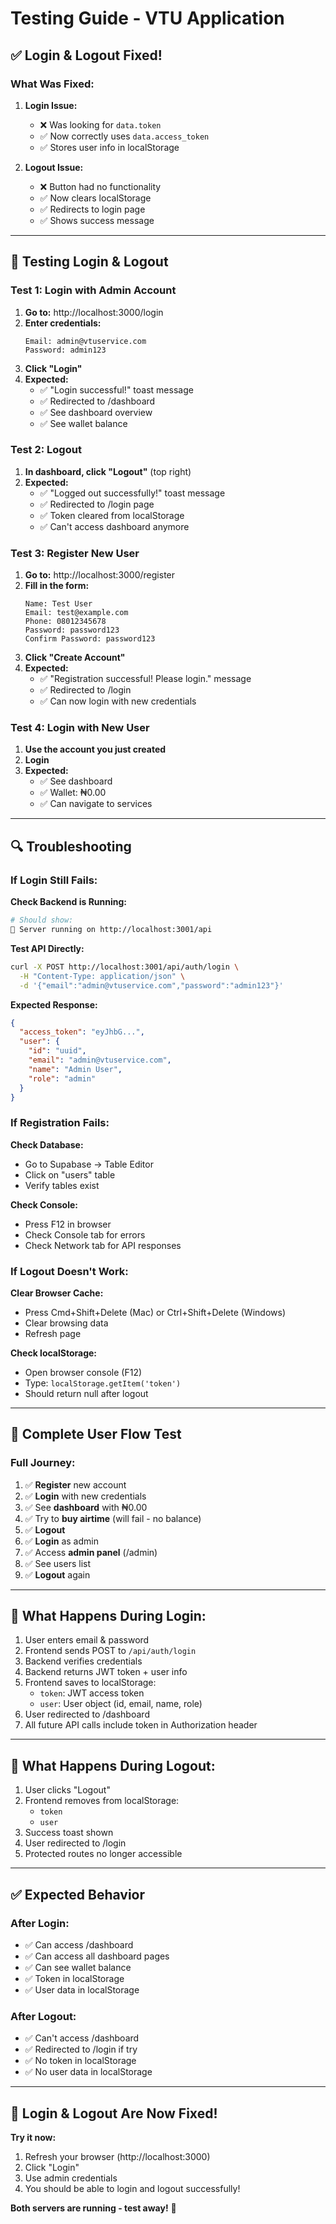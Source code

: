 # Testing Guide - VTU Application

## ✅ Login & Logout Fixed!

### What Was Fixed:

1. **Login Issue:**
   - ❌ Was looking for `data.token`
   - ✅ Now correctly uses `data.access_token`
   - ✅ Stores user info in localStorage

2. **Logout Issue:**
   - ❌ Button had no functionality
   - ✅ Now clears localStorage
   - ✅ Redirects to login page
   - ✅ Shows success message

---

## 🧪 Testing Login & Logout

### Test 1: Login with Admin Account

1. **Go to:** http://localhost:3000/login
2. **Enter credentials:**
   ```
   Email: admin@vtuservice.com
   Password: admin123
   ```
3. **Click "Login"**
4. **Expected:**
   - ✅ "Login successful!" toast message
   - ✅ Redirected to /dashboard
   - ✅ See dashboard overview
   - ✅ See wallet balance

### Test 2: Logout

1. **In dashboard, click "Logout"** (top right)
2. **Expected:**
   - ✅ "Logged out successfully!" toast message
   - ✅ Redirected to /login page
   - ✅ Token cleared from localStorage
   - ✅ Can't access dashboard anymore

### Test 3: Register New User

1. **Go to:** http://localhost:3000/register
2. **Fill in the form:**
   ```
   Name: Test User
   Email: test@example.com
   Phone: 08012345678
   Password: password123
   Confirm Password: password123
   ```
3. **Click "Create Account"**
4. **Expected:**
   - ✅ "Registration successful! Please login." message
   - ✅ Redirected to /login
   - ✅ Can now login with new credentials

### Test 4: Login with New User

1. **Use the account you just created**
2. **Login**
3. **Expected:**
   - ✅ See dashboard
   - ✅ Wallet: ₦0.00
   - ✅ Can navigate to services

---

## 🔍 Troubleshooting

### If Login Still Fails:

**Check Backend is Running:**
```bash
# Should show:
🚀 Server running on http://localhost:3001/api
```

**Test API Directly:**
```bash
curl -X POST http://localhost:3001/api/auth/login \
  -H "Content-Type: application/json" \
  -d '{"email":"admin@vtuservice.com","password":"admin123"}'
```

**Expected Response:**
```json
{
  "access_token": "eyJhbG...",
  "user": {
    "id": "uuid",
    "email": "admin@vtuservice.com",
    "name": "Admin User",
    "role": "admin"
  }
}
```

### If Registration Fails:

**Check Database:**
- Go to Supabase → Table Editor
- Click on "users" table
- Verify tables exist

**Check Console:**
- Press F12 in browser
- Check Console tab for errors
- Check Network tab for API responses

### If Logout Doesn't Work:

**Clear Browser Cache:**
- Press Cmd+Shift+Delete (Mac) or Ctrl+Shift+Delete (Windows)
- Clear browsing data
- Refresh page

**Check localStorage:**
- Open browser console (F12)
- Type: `localStorage.getItem('token')`
- Should return null after logout

---

## 🎯 Complete User Flow Test

### Full Journey:

1. ✅ **Register** new account
2. ✅ **Login** with new credentials
3. ✅ See **dashboard** with ₦0.00
4. ✅ Try to **buy airtime** (will fail - no balance)
5. ✅ **Logout**
6. ✅ **Login** as admin
7. ✅ Access **admin panel** (/admin)
8. ✅ See users list
9. ✅ **Logout** again

---

## 🔐 What Happens During Login:

1. User enters email & password
2. Frontend sends POST to `/api/auth/login`
3. Backend verifies credentials
4. Backend returns JWT token + user info
5. Frontend saves to localStorage:
   - `token`: JWT access token
   - `user`: User object (id, email, name, role)
6. User redirected to /dashboard
7. All future API calls include token in Authorization header

---

## 🚪 What Happens During Logout:

1. User clicks "Logout"
2. Frontend removes from localStorage:
   - `token`
   - `user`
3. Success toast shown
4. User redirected to /login
5. Protected routes no longer accessible

---

## ✅ Expected Behavior

### After Login:
- ✅ Can access /dashboard
- ✅ Can access all dashboard pages
- ✅ Can see wallet balance
- ✅ Token in localStorage
- ✅ User data in localStorage

### After Logout:
- ✅ Can't access /dashboard
- ✅ Redirected to /login if try
- ✅ No token in localStorage
- ✅ No user data in localStorage

---

## 🎉 Login & Logout Are Now Fixed!

**Try it now:**
1. Refresh your browser (http://localhost:3000)
2. Click "Login"
3. Use admin credentials
4. You should be able to login and logout successfully!

**Both servers are running - test away!** 🚀

